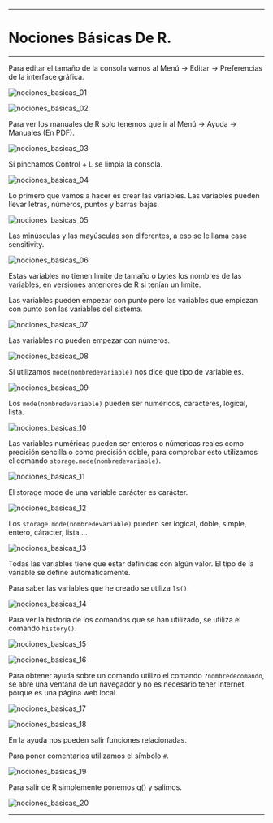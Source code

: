 ___

# **Nociones Básicas De R.**

---

Para editar el tamaño de la consola vamos al Menú -> Editar -> Preferencias de la interface gráfica.

![nociones_basicas_01](./img/2-Nociones_Básicas/nociones_basicas_01.png)

![nociones_basicas_02](./img/2-Nociones_Básicas/nociones_basicas_02.png)

Para ver los manuales de R solo tenemos que ir al Menú -> Ayuda -> Manuales (En PDF).

![nociones_basicas_03](./img/2-Nociones_Básicas/nociones_basicas_03.png)

Si pinchamos Control + L se limpia la consola.

![nociones_basicas_04](./img/2-Nociones_Básicas/nociones_basicas_04.png)

Lo primero que vamos a hacer es crear las variables. Las variables pueden llevar letras, números, puntos y barras bajas.

![nociones_basicas_05](./img/2-Nociones_Básicas/nociones_basicas_05.png)

Las minúsculas y las mayúsculas son diferentes, a eso se le llama case sensitivity.

![nociones_basicas_06](./img/2-Nociones_Básicas/nociones_basicas_06.png)

Estas variables no tienen límite de tamaño o bytes los nombres de las variables, en versiones anteriores de R si tenían un límite.

Las variables pueden empezar con punto pero las variables que empiezan con punto son las variables del sistema.

![nociones_basicas_07](./img/2-Nociones_Básicas/nociones_basicas_07.png)

Las variables no pueden empezar con números.

![nociones_basicas_08](./img/2-Nociones_Básicas/nociones_basicas_08.png)

Si utilizamos `mode(nombredevariable)` nos dice que tipo de variable es.

![nociones_basicas_09](./img/2-Nociones_Básicas/nociones_basicas_09.png)

Los `mode(nombredevariable)` pueden ser numéricos, caracteres, logical, lista.

![nociones_basicas_10](./img/2-Nociones_Básicas/nociones_basicas_10.png)

Las variables numéricas pueden ser enteros o númericas reales como precisión sencilla o como precisión doble, para comprobar esto utilizamos el comando `storage.mode(nombredevariable)`.

![nociones_basicas_11](./img/2-Nociones_Básicas/nociones_basicas_11.png)

El storage mode de una variable carácter es carácter.

![nociones_basicas_12](./img/2-Nociones_Básicas/nociones_basicas_12.png)

Los `storage.mode(nombredevariable)` pueden ser logical, doble, simple, entero, cáracter, lista,...

![nociones_basicas_13](./img/2-Nociones_Básicas/nociones_basicas_13.png)

Todas las variables tiene que estar definidas con algún valor. El tipo de la variable se define automáticamente.

Para saber las variables que he creado se utiliza `ls()`.

![nociones_basicas_14](./img/2-Nociones_Básicas/nociones_basicas_14.png)

Para ver la historia de los comandos que se han utilizado, se utiliza el comando `history()`.

![nociones_basicas_15](./img/2-Nociones_Básicas/nociones_basicas_15.png)

![nociones_basicas_16](./img/2-Nociones_Básicas/nociones_basicas_16.png)

Para obtener ayuda sobre un comando utilizo el comando `?nombredecomando`, se abre una ventana de un navegador y no es necesario tener Internet porque es una página web local.

![nociones_basicas_17](./img/2-Nociones_Básicas/nociones_basicas_17.png)

![nociones_basicas_18](./img/2-Nociones_Básicas/nociones_basicas_18.png)

En la ayuda nos pueden salir funciones relacionadas.

Para poner comentarios utilizamos el símbolo `#`.

![nociones_basicas_19](./img/2-Nociones_Básicas/nociones_basicas_19.png)

Para salir de R simplemente ponemos q() y salimos.

![nociones_basicas_20](./img/2-Nociones_Básicas/nociones_basicas_20.png)

---
